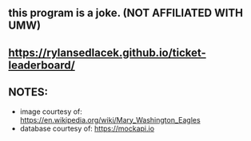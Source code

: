 this program is a joke. (NOT AFFILIATED WITH UMW) 
-----------------------------------------------
https://rylansedlacek.github.io/ticket-leaderboard/
-----------------------------------------------
NOTES:
-----------------------------------------------
- image courtesy of: https://en.wikipedia.org/wiki/Mary_Washington_Eagles
- database courtesy of: https://mockapi.io
  
